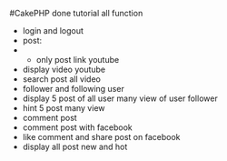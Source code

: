 #CakePHP done tutorial
all function
* login and logout
* post:
* * only post link youtube
* display video youtube
* search post all video
* follower and following user
* display 5 post of all user many view of user follower
* hint 5 post many view
* comment post
* comment post with facebook
* like comment and share post on facebook
* display all post new and hot
